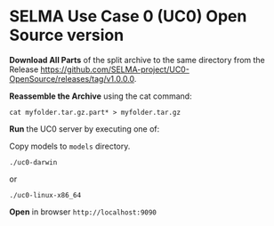 # SELMA Use Case 0 (UC0) Open Source version

<B>Download All Parts</B> of the split archive to the same directory from the Release https://github.com/SELMA-project/UC0-OpenSource/releases/tag/v1.0.0.0.

<B>Reassemble the Archive</B> using the cat command:

```
cat myfolder.tar.gz.part* > myfolder.tar.gz
```

<B>Run</B> the UC0 server by executing one of:

Copy models to `models` directory.

```
./uc0-darwin
```
or
```
./uc0-linux-x86_64
```

<B>Open</B> in browser `http://localhost:9090`
